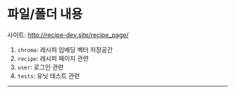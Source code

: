 # 파일/폴더 내용
사이트: http://recipe-dev.site/recipe_page/

1. `chroma`: 레시피 임베딩 벡터 저장공간
2. `recipe`: 레시피 페이지 관련
3. `user`: 로그인 관련
4. `tests`: 유닛 테스트 관련

---



